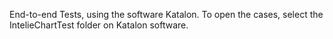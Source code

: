 End-to-end Tests, using the software Katalon. To open the cases, select the IntelieChartTest folder on Katalon software.